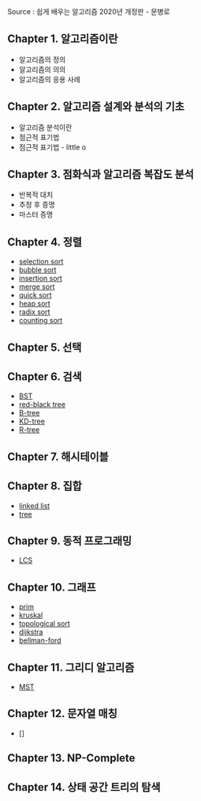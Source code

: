 Source : 쉽게 배우는 알고리즘 2020년 개정판 - 문병로

## Chapter 1. 알고리즘이란
- 알고리즘의 정의
- 알고리즘의 의의
- 알고리즘의 응용 사례
## Chapter 2. 알고리즘 설계와 분석의 기초
- 알고리즘 분석이란
- 점근적 표기법
- 점근적 표기법 - little o
## Chapter 3. 점화식과 알고리즘 복잡도 분석
- 반복적 대치
- 추정 후 증명
- 마스터 증명
## Chapter 4. 정렬
- [selection sort](https://github.com/roselidev/Studylog/blob/master/Algorithm/sort/selection_sort.py)
- [bubble sort](https://github.com/roselidev/Studylog/blob/master/Algorithm/sort/bubble_sort.py)
- [insertion sort](https://github.com/roselidev/Studylog/blob/master/Algorithm/sort/insertion_sort.py)
- [merge sort](https://github.com/roselidev/Studylog/blob/master/Algorithm/sort/merge_sort.py)
- [quick sort](https://github.com/roselidev/Studylog/blob/master/Algorithm/sort/quick_sort.py)
- [heap sort](https://github.com/roselidev/Studylog/blob/master/Algorithm/sort/heap_sort.py)
- [radix sort](https://github.com/roselidev/Studylog/blob/master/Algorithm/sort/radix_sort.py)
- [counting sort](https://github.com/roselidev/Studylog/blob/master/Algorithm/sort/counting_sort.py)
## Chapter 5. 선택
## Chapter 6. 검색
- [BST]()
- [red-black tree]()
- [B-tree]()
- [KD-tree]()
- [R-tree]()
## Chapter 7. 해시테이블
## Chapter 8. 집합
- [linked list]()
- [tree]()
## Chapter 9. 동적 프로그래밍
- [LCS]()
## Chapter 10. 그래프
- [prim]()
- [kruskal]()
- [topological sort]()
- [dijkstra]()
- [bellman-ford]()
## Chapter 11. 그리디 알고리즘
- [MST]()
## Chapter 12. 문자열 매칭
- []
## Chapter 13. NP-Complete
## Chapter 14. 상태 공간 트리의 탐색